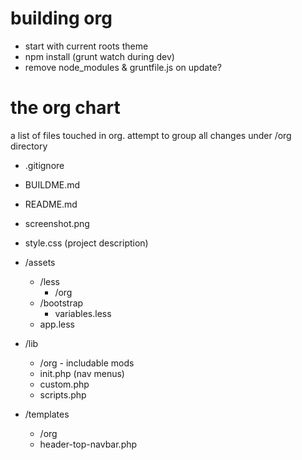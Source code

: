 building org
===

* start with current roots theme
* npm install (grunt watch during dev)
* remove node_modules & gruntfile.js on update?


the org chart
===
a list of files touched in org. attempt to group all changes under /org directory

* .gitignore
* BUILDME.md
* README.md
* screenshot.png
* style.css (project description)

* /assets
	* /less
		* /org
	* /bootstrap
		* variables.less
	* app.less



* /lib
	* /org - includable mods
	* init.php (nav menus)
	* custom.php
	* scripts.php



* /templates
	* /org
	* header-top-navbar.php

